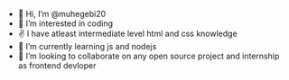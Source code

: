 - 👋 Hi, I’m @muhegebi20
- 👀 I’m interested in coding
- ✌️ I have atleast intermediate level html and css knowledge
- 🌱 I’m currently learning js and nodejs
- 💞️ I’m looking to collaborate on any open source project and internship as frontend devloper

